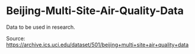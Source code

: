﻿# Beijing-Multi-Site-Air-Quality-Data

Data to be used in research.

Source:
https://archive.ics.uci.edu/dataset/501/beijing+multi+site+air+quality+data

